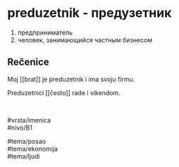 # preduzetnik - предузетник

1. предприниматель  
2. человек, занимающийся частным бизнесом

## Rečenice

Moj [[brat]] je preduzetnik i ima svoju firmu.

Preduzetnici [[često]] rade i vikendom.

<br>

#vrsta/imenica  
#nivo/B1  

#tema/posao  
#tema/ekonomija  
#tema/ljudi
